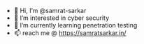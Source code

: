 - 👋 Hi, I’m @samrat-sarkar
- 👀 I’m interested in cyber security 
- 🌱 I’m currently learning penetration testing 
- 📫 reach me @ https://samratsarkar.in/

<!---
samrat-sarkar/samrat-sarkar is a ✨ special ✨ repository because its `README.md` (this file) appears on your GitHub profile.
You can click the Preview link to take a look at your changes.
--->
